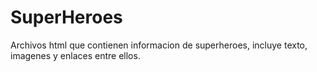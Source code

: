 # SuperHeroes
Archivos html que contienen informacion de superheroes, incluye texto, imagenes y enlaces entre ellos.
